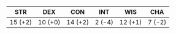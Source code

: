 | STR | DEX | CON | INT | WIS | CHA |
|-----|-----|-----|-----|-----|-----|
| 15 (+2) | 10 (+0) | 14 (+2) | 2 (-4) | 12 (+1) | 7 (-2) |
